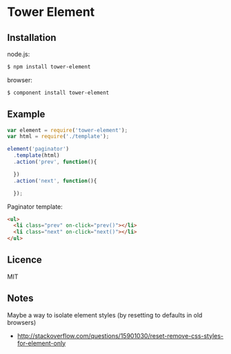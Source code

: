 # Tower Element

## Installation

node.js:

```bash
$ npm install tower-element
```

browser:

```bash
$ component install tower-element
```

## Example

```js
var element = require('tower-element');
var html = require('./template');

element('paginator')
  .template(html)
  .action('prev', function(){

  })
  .action('next', function(){

  });
```

Paginator template:

```html
<ul>
  <li class="prev" on-click="prev()"></li>
  <li class="next" on-click="next()"></li>
</ul>
```

## Licence

MIT

## Notes

Maybe a way to isolate element styles (by resetting to defaults in old browsers)

- http://stackoverflow.com/questions/15901030/reset-remove-css-styles-for-element-only